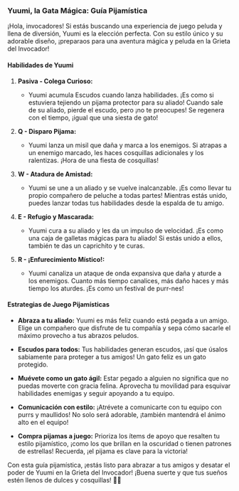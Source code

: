 ### Yuumi, la Gata Mágica: Guía Pijamística

¡Hola, invocadores! Si estás buscando una experiencia de juego peluda y llena de diversión, Yuumi es la elección perfecta. Con su estilo único y su adorable diseño, ¡preparaos para una aventura mágica y peluda en la Grieta del Invocador!

#### Habilidades de Yuumi

1. **Pasiva - Colega Curioso:**
   - Yuumi acumula Escudos cuando lanza habilidades. ¡Es como si estuviera tejiendo un pijama protector para su aliado! Cuando sale de su aliado, pierde el escudo, pero ¡no te preocupes! Se regenera con el tiempo, ¡igual que una siesta de gato!

2. **Q - Disparo Pijama:**
   - Yuumi lanza un misil que daña y marca a los enemigos. Si atrapas a un enemigo marcado, les haces cosquillas adicionales y los ralentizas. ¡Hora de una fiesta de cosquillas!

3. **W - Atadura de Amistad:**
   - Yuumi se une a un aliado y se vuelve inalcanzable. ¡Es como llevar tu propio compañero de peluche a todas partes! Mientras estás unido, puedes lanzar todas tus habilidades desde la espalda de tu amigo.

4. **E - Refugio y Mascarada:**
   - Yuumi cura a su aliado y les da un impulso de velocidad. ¡Es como una caja de galletas mágicas para tu aliado! Si estás unido a ellos, también te das un caprichito y te curas.

5. **R - ¡Enfurecimiento Místico!:**
   - Yuumi canaliza un ataque de onda expansiva que daña y aturde a los enemigos. Cuanto más tiempo canalices, más daño haces y más tiempo los aturdes. ¡Es como un festival de purr-nes!

#### Estrategias de Juego Pijamísticas

- **Abraza a tu aliado:** Yuumi es más feliz cuando está pegada a un amigo. Elige un compañero que disfrute de tu compañía y sepa cómo sacarle el máximo provecho a tus abrazos peludos.

- **Escudos para todos:** Tus habilidades generan escudos, ¡así que úsalos sabiamente para proteger a tus amigos! Un gato feliz es un gato protegido.

- **Muévete como un gato ágil:** Estar pegado a alguien no significa que no puedas moverte con gracia felina. Aprovecha tu movilidad para esquivar habilidades enemigas y seguir apoyando a tu equipo.

- **Comunicación con estilo:** ¡Atrévete a comunicarte con tu equipo con purrs y maullidos! No solo será adorable, ¡también mantendrá el ánimo alto en el equipo!

- **Compra pijamas a juego:** Prioriza los ítems de apoyo que resalten tu estilo pijamístico, ¡como los que brillan en la oscuridad o tienen patrones de estrellas! Recuerda, ¡el pijama es clave para la victoria!

Con esta guía pijamística, ¡estás listo para abrazar a tus amigos y desatar el poder de Yuumi en la Grieta del Invocador! ¡Buena suerte y que tus sueños estén llenos de dulces y cosquillas! 🐾✨
